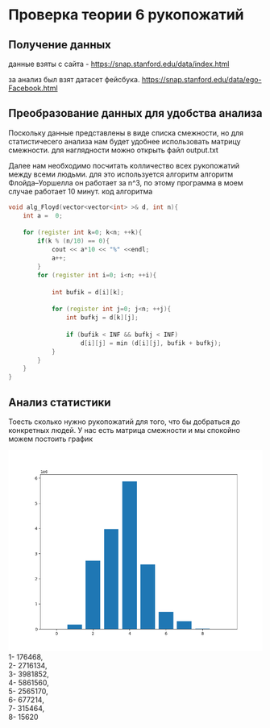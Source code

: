 # Проверка теории 6 рукопожатий

## Получение данных
данные взяты с сайта -
https://snap.stanford.edu/data/index.html

за анализ был взят датасет фейсбука. 
https://snap.stanford.edu/data/ego-Facebook.html


## Преобразование данных для удобства анализа
Поскольку данные представлены в виде списка смежности, но для статистичесего анализа нам будет удобнее использовать матрицу смежности.
для наглядности можно открыть файл output.txt

Далее нам необходимо посчитать колличество всех рукопожатий между всеми людьми.
для это используется алгоритм алгоритм Флойда–Уоршелла он работает за n^3, по этому программа в моем случае работает 10 минут.
код алгоритма

```c++
void alg_Floyd(vector<vector<int> >& d, int n){
    int a =  0;

    for (register int k=0; k<n; ++k){
        if(k % (n/10) == 0){
            cout << a*10 << "%" <<endl;
            a++;
        }
        for (register int i=0; i<n; ++i){

            int bufik = d[i][k];

            for (register int j=0; j<n; ++j){
                int bufkj = d[k][j];

                if (bufik < INF && bufkj < INF)
                    d[i][j] = min (d[i][j], bufik + bufkj);
            }
        }
    }
}
```


## Анализ статистики
Тоесть сколько нужно рукопожатий для того, что бы добраться до конкретных людей.
У нас есть матрица смежности и мы спокойно можем постоить график 

![Image alt](https://github.com/Lukashevskiy/cppTasks/raw/master/sixDegreesOfSeparation/graph.png)
<br />
1- 176468, <br />
2- 2716134, <br />
3- 3981852, <br />
4- 5861560, <br />
5- 2565170, <br />
6- 677214, <br />
7- 315464, <br />
8- 15620 <br />

